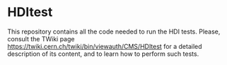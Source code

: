 HDItest
=======

This repository contains all the code needed to run the HDI tests.
Please, consult the TWiki page https://twiki.cern.ch/twiki/bin/viewauth/CMS/HDItest for a detailed description of its content, and to learn how to perform such tests.
